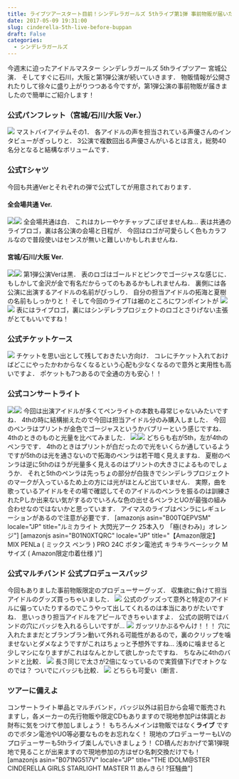 ```yaml
---
title: ライブツアースタート目前！シンデレラガールズ 5thライブ第1弾 事前物販が届いた！
date: 2017-05-09 19:31:00
slug: cinderella-5th-live-before-buppan
draft: False
categories:
  - シンデレラガールズ
---
```


今週末に迫ったアイドルマスター シンデレラガールズ 5thライブツアー 宮城公演． そしてすぐに石川，大阪と第1弾公演が続いていきます． 物販情報が公開されたりして徐々に盛り上がりつつある今ですが，第1弾公演の事前物販が届きましたので簡単にご紹介します！ 

### 公式パンフレット（宮城/石川/大阪 Ver.）

![](https://lh3.googleusercontent.com/-g_XTMOjlHLU/WRBkfNKY__I/AAAAAAAAXKc/ljkN7aMObng_dqxLwnD6dDmL0zr4VG9TgCE0/s1024/20170508_212833.jpg) マストバイアイテムその1． 各アイドルの声を担当されている声優さんのインタビューがぎっしりと． 3公演で複数回出る声優さんがいるとは言え，総勢40名分となると結構なボリュームです． 

### 公式Tシャツ

今回も共通Verとそれぞれの弾で公式Tしてが用意されております． 

#### 全会場共通 Ver.

![](https://lh3.googleusercontent.com/-VWPUbOXNeNk/WRBkTSKVeDI/AAAAAAAAXKc/AKeo9BY00AkBoJNi1mTfTBO1_wo4g7lHwCE0/s1024/20170508_212741.jpg)![](https://lh3.googleusercontent.com/-JNzvbyLprnE/WRBkWftrkGI/AAAAAAAAXKc/_Z6bHoAxykMSqGD-kD6e5bMR8HvC2nqcACE0/s1024/20170508_212759.jpg) 全会場共通は白． これはカレーやケチャップこぼせませんね… 表は共通のライブロゴ，裏は各公演の会場と日程が． 今回はロゴが可愛らしく色もカラフルなので普段使いはセンスが無いと難しいかもしれませんね． 

#### 宮城/石川/大阪 Ver.

![](https://lh3.googleusercontent.com/-Ycqj9Xe2Ulo/WRBjlvk9MPI/AAAAAAAAXKc/jpoYotbIobMCAovyznun9I5eE7-JbJ0TwCE0/s1024/20170508_212437.jpg)![](https://lh3.googleusercontent.com/-GDQwlZ_YFpQ/WRBjpMM-PNI/AAAAAAAAXKc/G2vq_ZjThsMCOZx81XQd_QTCNEIB_ZclACE0/s1024/20170508_212456.jpg) 第1弾公演Verは黒． 表のロゴはゴールドとピンクでゴージャスな感じに． もしかして金沢が金で有名だからってのもあるかもしれませんね． 裏側には各公演に出演するアイドルの名前がびっしり． 自分の担当アイドルの拓海と夏樹の名前もしっかりと！ そして今回のライブTは裾のところにワンポイントが ![](https://lh3.googleusercontent.com/-TCHAz87nu9Q/WRBju22M8zI/AAAAAAAAXKc/FrGbwvMJWE4PgsZlZ2uhooDQlq-z3otVgCE0/s1024/20170508_212521.jpg)![](https://lh3.googleusercontent.com/-5TyS5NkgbQg/WRBj52bzDhI/AAAAAAAAXKc/UPNUwvImd4YR99m57LIMwDS89ovhb850wCE0/s1024/20170508_212559.jpg) 表にはライブロゴ，裏にはシンデレラプロジェクトのロゴとさりげない主張がとてもいいですね！ 

### 公式チケットケース

![](https://lh3.googleusercontent.com/-x817PH9HMKc/WRBgNWDhIzI/AAAAAAAAXJo/7o-RHU1gLQw46ofh24oBgjWc7ZBOMoXZgCE0/s1024/20170508_211013_001.jpg) チケットを思い出として残しておきたい方向け． コレにチケット入れておけばどこにやったかわからなくなるという心配も少なくなるので意外と実用性も高いですよ． ポケットも7つあるので全通の方も安心！！ 

### 公式コンサートライト

![](https://lh3.googleusercontent.com/-sUkrTy924ro/WRBgw4CAyDI/AAAAAAAAXJo/5KsotvE8NwkvPgNKMfyZDlVjdSkponFRwCE0/s1024/20170508_211234.jpg)![](https://lh3.googleusercontent.com/-_VR5jsrz1H0/WRBhFN1CXNI/AAAAAAAAXJo/qbObp7Cd6NsfI_fYQcUocK-G5uFHKstFwCE0/s1024/20170508_211359.jpg) 今回は出演アイドルが多くてペンライトの本数も尋常じゃないみたいですね． 4thの時に結構揃えたので今回は担当アイドル分のみ購入しました． 今回のペンラはプリントが金色でゴージャスというかバブリーという感じですね． 4thのときのものと光量を比べてみました． ![](https://lh3.googleusercontent.com/-JpoziOe-BMs/WRB3IJehVrI/AAAAAAAAXLM/6aHdtkZCcag0wiubIXaq3GzXs4BTgs1RQCE0/s1024/20170508_224801.jpg)![](https://lh3.googleusercontent.com/-DzBKu7f0XWA/WRB3TTQtJ_I/AAAAAAAAXLM/QQTx6Z3c70IkgN_ePh0KjTmDZUVWKFYpQCE0/s1024/20170508_224850.jpg) どちらも右が5th，左が4thのペンラです． 4thのときはプリントが白だったので光をいくらか通しているようですが5thのは光を通さないので拓海のペンラは若干暗く見えますね． 夏樹のペンラは逆に5thのほうが光量多く見えるのはプリントの大きさによるものでしょうか． それと5thのペンラは先っちょの部分が白抜きでシンデレラプロジェクトのマークが入っているため上の方には光がほとんど出ていません． 実際，曲を歌っているアイドルをその場で確認してそのアイドルのペンラを振るのは訓練されたPしか出来ない気がするのでいろんな色の出せるペンラとUOが最強の組み合わせなのではないかと思っています． アイマスのライブはペンラにレギュレーションがあるので注意が必要です．   [amazonjs asin="B00TQEPVSM" locale="JP" title="ルミカライト 大閃光アーク 25本入り 「極(きわみ)」オレンジ"] [amazonjs asin="B01N0XTQRC" locale="JP" title="【Amazon限定】 MIX PENLa ( ミックス ペンラ ) PRO 24C ボタン電池式 キラキラベーシック Mサイズ ( Amazon限定巾着仕様 )"] 

### 公式マルチバンド 公式プロデュースバッジ

今回もありました事前物販限定のプロデューサーグッズ． 収集欲に負けて担当アイドルのグッズ買っちゃいました． ![](https://lh3.googleusercontent.com/-iuNTvdM-bDU/WRB_mPLwnhI/AAAAAAAAXMU/4-2KvJEFSRc0JjvjBNH4Lfp_wYc7Y0ECgCE0/s1024/20170508_232413.jpg) 公式のグッズって意外と特定のアイドルに偏っていたりするのでこうやって出してくれるのは本当にありがたいですね． 思いっきり担当アイドルをアピールできちゃいますよ． 公式の説明ではバンドの穴にバッジを入れるらしいですが… ![](https://lh3.googleusercontent.com/-iP6y_dqB9D0/WRB98q_4hXI/AAAAAAAAXMA/NjPeM1KwJ0gPxUPYQzBCJkYIuj_SvHtjgCE0/s1024/20170508_231700.jpg) ガッツリかぶるやんけ！！！ 穴に入れたままだとブランブラン動いて外れる可能性があるので，裏のクリップを噛ませないとダメなようですがこれはちょっと予想外ですね… 浅めに噛ませると少しマシになりますがこれはなんとかして欲しかったですね． ちなみに4thのバンドと比較． ![](https://lh3.googleusercontent.com/-s4i7-rIO8p8/WRCBYlMmNsI/AAAAAAAAXMk/OwRlej9DYhso8A0KT-ugj6y7qcq5-0qPQCE0/s1024/20170508_233149.jpg) 長さ同じで太さが2倍になっているので実質値下げでオトクなのでは？ ついでにバッジも比較． ![](https://lh3.googleusercontent.com/-Em0qvjK5IF4/WRCBpVUkwAI/AAAAAAAAXMo/sRFtsdi4ywkbCKG8VLusDy6x2QnBtNh-ACE0/s1024/20170508_233256.jpg) どちらも可愛い（断言． 

### ツアーに備えよ

コンサートライト単品とマルチバンド，バッジ以外は前日から会場で販売されますし，各メーカーの先行物販や限定CDもありますので現地参加Pは体調とお財布に気をつけて参加しましょう！ もちろんメインは物販ではなく**ライブ** ですのでボタン電池やUO等必要なものをお忘れなく！ 現地のプロデューサーもLVのプロデューサーも5thライブ楽しんでいきましょう！ CD積んだおかげで第1弾現地で見ることが出来ますので現地参加の方はぜひ名刺交換だけでも！   [amazonjs asin="B071NG517V" locale="JP" title="THE IDOLM@STER CINDERELLA GIRLS STARLIGHT MASTER 11 あんきら! ?狂騒曲"]
